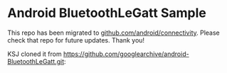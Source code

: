 
Android BluetoothLeGatt Sample
==============================

This repo has been migrated to [github.com/android/connectivity][1]. Please check that repo for future updates. Thank you!

[1]: https://github.com/android/connectivity

KSJ cloned it from https://github.com/googlearchive/android-BluetoothLeGatt.git: